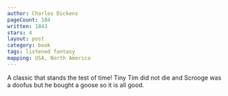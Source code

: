 ```yaml
---
author: Charles Dickens
pageCount: 184
written: 1843
stars: 4
layout: post
category: book
tags: listened fantasy
mapping: USA, North America
---
```


A classic that stands the test of time! Tiny Tim did not die and Scrooge was a doofus but he bought a goose so it is all good.
